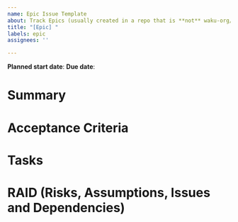 ```yaml
---
name: Epic Issue Template
about: Track Epics (usually created in a repo that is **not** waku-org/pm)
title: "[Epic] "
labels: epic
assignees: ''

---
```


<!-- Please ensure you are assigning the matching milestone label to this epic -->
<!-- All _active_ (being worked on) epics MUST have an owner (GitHub assignee) -->

**Planned start date**:
**Due date**:

# Summary

<!-- Provide a high level summary of the Epic -->  

# Acceptance Criteria

<!-- describe the deliverable of this milestone and its attributes in plain English -->

# Tasks

<!--

Breakdown of the work

- [ ] Task 1
- [ ] Link to GitHub issue tracking task 2

-->

# RAID (Risks, Assumptions, Issues and Dependencies)

<!-- List dependencies on other milestones (avoid dependencies on tasks) -->

<!-- List dependencies on other teams -->

<!-- List any risks or assumptions that will be cleared as work progresses -->

<!-- List any GitHub issues that tracks any blocker or any of the items above -->
